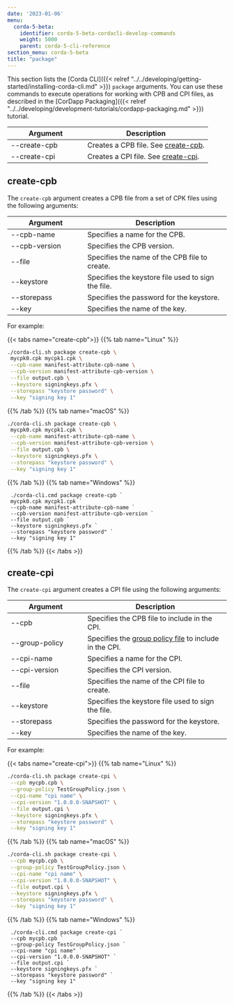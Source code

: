 ```yaml
---
date: '2023-01-06'
menu:
  corda-5-beta:
    identifier: corda-5-beta-cordacli-develop-commands
    weight: 5000
    parent: corda-5-cli-reference
section_menu: corda-5-beta
title: "package"
---
```


This section lists the [Corda CLI]({{< relref "../../developing/getting-started/installing-corda-cli.md" >}}) `package` arguments. You can use these commands to execute operations for working with CPB and CPI files, as described in the [CorDapp Packaging]({{< relref "../../developing/development-tutorials/cordapp-packaging.md" >}}) tutorial.

| <div style="width:160px">Argument</div> | Description                                        |
| --------------------------------------- | -------------------------------------------------- |
| \-\-create-cpb                          | Creates a CPB file. See [create-cpb](#create-cpb). |
| \-\-create-cpi                          | Creates a CPI file. See [create-cpi](#create-cpi). |

## create-cpb

The `create-cpb` argument creates a CPB file from a set of CPK files using the following arguments:

| <div style="width:160px">Argument</div> | Description                                        |
| --------------------------------------- | -------------------------------------------------- |
| \-\-cpb-name                            | Specifies a name for the CPB.                      |
| \-\-cpb-version                         | Specifies the CPB version.                         |
| \-\-file                                | Specifies the name of the CPB file to create.      |
| \-\-keystore                            | Specifies the keystore file used to sign the file. |
| \-\-storepass                           | Specifies the password for the keystore.           |
| \-\-key                                 | Specifies the name of the key.                     |

For example:

   {{< tabs name="create-cpb">}}
   {{% tab name="Linux" %}}
   ```sh
   ./corda-cli.sh package create-cpb \
    mycpk0.cpk mycpk1.cpk \
    --cpb-name manifest-attribute-cpb-name \
    --cpb-version manifest-attribute-cpb-version \
    --file output.cpb \
    --keystore signingkeys.pfx \
    --storepass "keystore password" \
    --key "signing key 1"
   ```
   {{% /tab %}}
   {{% tab name="macOS" %}}
   ```sh
   ./corda-cli.sh package create-cpb \
    mycpk0.cpk mycpk1.cpk \
    --cpb-name manifest-attribute-cpb-name \
    --cpb-version manifest-attribute-cpb-version \
    --file output.cpb \
    --keystore signingkeys.pfx \
    --storepass "keystore password" \
    --key "signing key 1"
   ```
   {{% /tab %}}
   {{% tab name="Windows" %}}
   ```shell
    ./corda-cli.cmd package create-cpb `
    mycpk0.cpk mycpk1.cpk `
    --cpb-name manifest-attribute-cpb-name `
    --cpb-version manifest-attribute-cpb-version `
    --file output.cpb `
    --keystore signingkeys.pfx `
    --storepass "keystore password" `
    --key "signing key 1"
   ```
   {{% /tab %}}
   {{< /tabs >}}

## create-cpi

The `create-cpi` argument creates a CPI file using the following arguments:

| <div style="width:160px">Argument</div> | Description                                                                                 |
| --------------------------------------- | ------------------------------------------------------------------------------------------- |
| \-\-cpb                                 | Specifies the CPB file to include in the CPI.                                               |
| \-\-group-policy                        | Specifies the [group policy file](../../deploying/group-policy.html) to include in the CPI. |
| \-\-cpi-name                            | Specifies a name for the CPI.                                                               |
| \-\-cpi-version                         | Specifies the CPI version.                                                                  |
| \-\-file                                | Specifies the name of the CPI file to create.                                               |
| \-\-keystore                            | Specifies the keystore file used to sign the file.                                          |
| \-\-storepass                           | Specifies the password for the keystore.                                                    |
| \-\-key                                 | Specifies the name of the key.                                                              |

For example:

   {{< tabs name="create-cpi">}}
   {{% tab name="Linux" %}}
   ```sh
   ./corda-cli.sh package create-cpi \
    --cpb mycpb.cpb \
    --group-policy TestGroupPolicy.json \
    --cpi-name "cpi name" \
    --cpi-version "1.0.0.0-SNAPSHOT" \
    --file output.cpi \
    --keystore signingkeys.pfx \
    --storepass "keystore password" \
    --key "signing key 1"
   ```
   {{% /tab %}}
   {{% tab name="macOS" %}}
   ```sh
   ./corda-cli.sh package create-cpi \
    --cpb mycpb.cpb \
    --group-policy TestGroupPolicy.json \
    --cpi-name "cpi name" \
    --cpi-version "1.0.0.0-SNAPSHOT" \
    --file output.cpi \
    --keystore signingkeys.pfx \
    --storepass "keystore password" \
    --key "signing key 1"
   ```
   {{% /tab %}}
   {{% tab name="Windows" %}}
   ```shell
    ./corda-cli.cmd package create-cpi `
    --cpb mycpb.cpb `
    --group-policy TestGroupPolicy.json `
    --cpi-name "cpi name" `
    --cpi-version "1.0.0.0-SNAPSHOT" `
    --file output.cpi `
    --keystore signingkeys.pfx `
    --storepass "keystore password" `
    --key "signing key 1"
   ```
   {{% /tab %}}
   {{< /tabs >}}
